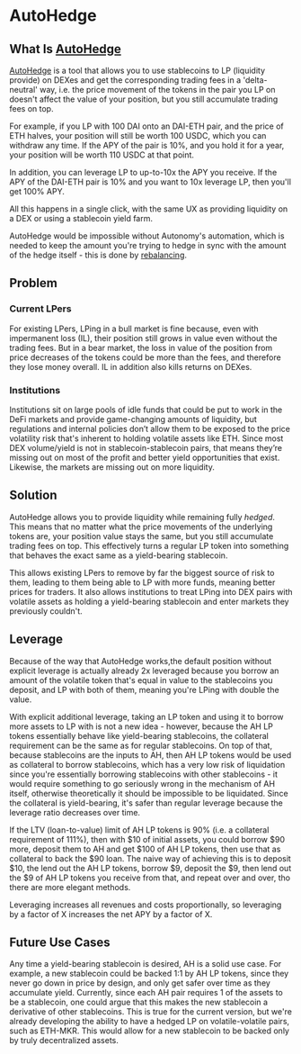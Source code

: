 # AutoHedge

## What Is [AutoHedge](https://hedge.autoswap.trade/)

[AutoHedge](https://hedge.autoswap.trade/) is a tool that allows you to use stablecoins to LP (liquidity provide) on DEXes and get the corresponding trading fees in a 'delta-neutral' way, i.e. the price movement of the tokens in the pair you LP on doesn't affect the value of your position, but you still accumulate trading fees on top.

For example, if you LP with 100 DAI onto an DAI-ETH pair, and the price of ETH halves, your position will still be worth 100 USDC, which you can withdraw any time. If the APY of the pair is 10%, and you hold it for a year, your position will be worth 110 USDC at that point.

In addition, you can leverage LP to up-to-10x the APY you receive. If the APY of the DAI-ETH pair is 10% and you want to 10x leverage LP, then you'll get 100% APY.

All this happens in a single click, with the same UX as providing liquidity on a DEX or using a stablecoin yield farm.

AutoHedge would be impossible without Autonomy's automation, which is needed to keep the amount you're trying to hedge in sync with the amount of the hedge itself - this is done by [rebalancing](https://autonomy-network.gitbook.io/autonomy-docs/autonomy-network/products/autohedge/how-it-works#rebalance).

## Problem

### Current LPers

For existing LPers, LPing in a bull market is fine because, even with impermanent loss (IL), their position still grows in value even without the trading fees. But in a bear market, the loss in value of the position from price decreases of the tokens could be more than the fees, and therefore they lose money overall. IL in addition also kills returns on DEXes.

### Institutions

Institutions sit on large pools of idle funds that could be put to work in the DeFi markets and provide game-changing amounts of liquidity, but regulations and internal policies don’t allow them to be exposed to the price volatility risk that's inherent to holding volatile assets like ETH. Since most DEX volume/yield is not in stablecoin-stablecoin pairs, that means they’re missing out on most of the profit and better yield opportunities that exist. Likewise, the markets are missing out on more liquidity.

## Solution

AutoHedge allows you to provide liquidity while remaining fully _hedged_. This means that no matter what the price movements of the underlying tokens are, your position value stays the same, but you still accumulate trading fees on top. This effectively turns a regular LP token into something that behaves the exact same as a yield-bearing stablecoin.

This allows existing LPers to remove by far the biggest source of risk to them, leading to them being able to LP with more funds, meaning better prices for traders. It also allows institutions to treat LPing into DEX pairs with volatile assets as holding a yield-bearing stablecoin and enter markets they previously couldn't.

## Leverage

Because of the way that AutoHedge works,the default position without explicit leverage is actually already 2x leveraged because you borrow an amount of the volatile token that's equal in value to the stablecoins you deposit, and LP with both of them, meaning you're LPing with double the value.

With explicit additional leverage, taking an LP token and using it to borrow more assets to LP with is not a new idea - however, because the AH LP tokens essentially behave like yield-bearing stablecoins, the collateral requirement can be the same as for regular stablecoins. On top of that, because stablecoins are the inputs to AH, then AH LP tokens would be used as collateral to borrow stablecoins, which has a very low risk of liquidation since you're essentially borrowing stablecoins with other stablecoins - it would require something to go seriously wrong in the mechanism of AH itself, otherwise theoretically it should be impossible to be liquidated. Since the collateral is yield-bearing, it's safer than regular leverage because the leverage ratio decreases over time.

If the LTV (loan-to-value) limit of AH LP tokens is 90% (i.e. a collateral requirement of 111%), then with $10 of initial assets, you could borrow $90 more, deposit them to AH and get $100 of AH LP tokens, then use that as collateral to back the $90 loan. The naive way of achieving this is to deposit $10, the lend out the AH LP tokens, borrow $9, deposit the $9, then lend out the $9 of AH LP tokens you receive from that, and repeat over and over, tho there are more elegant methods.

Leveraging increases all revenues and costs proportionally, so leveraging by a factor of X increases the net APY by a factor of X.

## Future Use Cases

Any time a yield-bearing stablecoin is desired, AH is a solid use case. For example, a new stablecoin could be backed 1:1 by AH LP tokens, since they never go down in price by design, and only get safer over time as they accumulate yield. Currently, since each AH pair requires 1 of the assets to be a stablecoin, one could argue that this makes the new stablecoin a derivative of other stablecoins. This is true for the current version, but we're already developing the ability to have a hedged LP on volatile-volatile pairs, such as ETH-MKR. This would allow for a new stablecoin to be backed only by truly decentralized assets.




